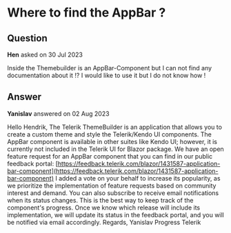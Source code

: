 # Where to find the AppBar ?

## Question

**Hen** asked on 30 Jul 2023

Inside the Themebuilder is an AppBar-Component but I can not find any documentation about it !? I would like to use it but I do not know how !

## Answer

**Yanislav** answered on 02 Aug 2023

Hello Hendrik, The Telerik ThemeBuilder is an application that allows you to create a custom theme and style the Telerik/Kendo UI components. The AppBar component is available in other suites like Kendo UI; however, it is currently not included in the Telerik UI for Blazor package. We have an open feature request for an AppBar component that you can find in our public feedback portal: [https://feedback.telerik.com/blazor/1431587-application-bar-component](https://feedback.telerik.com/blazor/1431587-application-bar-component) I added a vote on your behalf to increase its popularity, as we prioritize the implementation of feature requests based on community interest and demand. You can also subscribe to receive email notifications when its status changes. This is the best way to keep track of the component's progress. Once we know which release will include its implementation, we will update its status in the feedback portal, and you will be notified via email accordingly. Regards, Yanislav Progress Telerik
